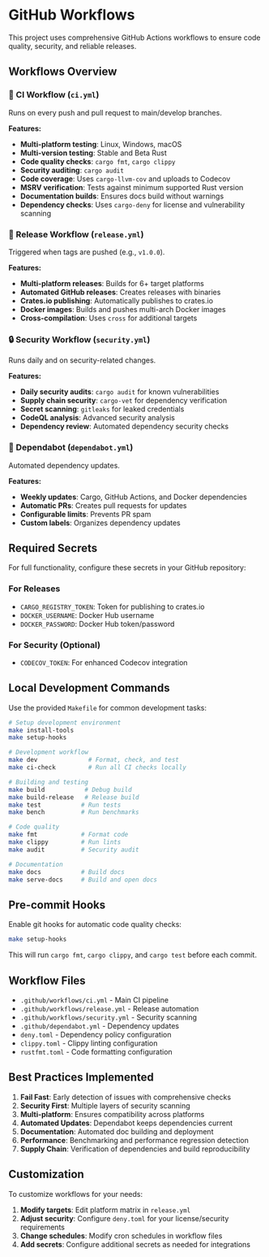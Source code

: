 # GitHub Workflows

This project uses comprehensive GitHub Actions workflows to ensure code quality, security, and reliable releases.

## Workflows Overview

### 🔧 CI Workflow (`ci.yml`)
Runs on every push and pull request to main/develop branches.

**Features:**
- **Multi-platform testing**: Linux, Windows, macOS
- **Multi-version testing**: Stable and Beta Rust
- **Code quality checks**: `cargo fmt`, `cargo clippy`
- **Security auditing**: `cargo audit`
- **Code coverage**: Uses `cargo-llvm-cov` and uploads to Codecov
- **MSRV verification**: Tests against minimum supported Rust version
- **Documentation builds**: Ensures docs build without warnings
- **Dependency checks**: Uses `cargo-deny` for license and vulnerability scanning

### 🚀 Release Workflow (`release.yml`)
Triggered when tags are pushed (e.g., `v1.0.0`).

**Features:**
- **Multi-platform releases**: Builds for 6+ target platforms
- **Automated GitHub releases**: Creates releases with binaries
- **Crates.io publishing**: Automatically publishes to crates.io
- **Docker images**: Builds and pushes multi-arch Docker images
- **Cross-compilation**: Uses `cross` for additional targets

### 🔒 Security Workflow (`security.yml`)
Runs daily and on security-related changes.

**Features:**
- **Daily security audits**: `cargo audit` for known vulnerabilities
- **Supply chain security**: `cargo-vet` for dependency verification
- **Secret scanning**: `gitleaks` for leaked credentials
- **CodeQL analysis**: Advanced security analysis
- **Dependency review**: Automated dependency security checks

### 🤖 Dependabot (`dependabot.yml`)
Automated dependency updates.

**Features:**
- **Weekly updates**: Cargo, GitHub Actions, and Docker dependencies
- **Automatic PRs**: Creates pull requests for updates
- **Configurable limits**: Prevents PR spam
- **Custom labels**: Organizes dependency updates

## Required Secrets

For full functionality, configure these secrets in your GitHub repository:

### For Releases
- `CARGO_REGISTRY_TOKEN`: Token for publishing to crates.io
- `DOCKER_USERNAME`: Docker Hub username
- `DOCKER_PASSWORD`: Docker Hub token/password

### For Security (Optional)
- `CODECOV_TOKEN`: For enhanced Codecov integration

## Local Development Commands

Use the provided `Makefile` for common development tasks:

```bash
# Setup development environment
make install-tools
make setup-hooks

# Development workflow
make dev              # Format, check, and test
make ci-check         # Run all CI checks locally

# Building and testing
make build           # Debug build
make build-release   # Release build
make test           # Run tests
make bench          # Run benchmarks

# Code quality
make fmt            # Format code
make clippy         # Run lints
make audit          # Security audit

# Documentation
make docs           # Build docs
make serve-docs     # Build and open docs
```

## Pre-commit Hooks

Enable git hooks for automatic code quality checks:

```bash
make setup-hooks
```

This will run `cargo fmt`, `cargo clippy`, and `cargo test` before each commit.

## Workflow Files

- `.github/workflows/ci.yml` - Main CI pipeline
- `.github/workflows/release.yml` - Release automation
- `.github/workflows/security.yml` - Security scanning
- `.github/dependabot.yml` - Dependency updates
- `deny.toml` - Dependency policy configuration
- `clippy.toml` - Clippy linting configuration
- `rustfmt.toml` - Code formatting configuration

## Best Practices Implemented

1. **Fail Fast**: Early detection of issues with comprehensive checks
2. **Security First**: Multiple layers of security scanning
3. **Multi-platform**: Ensures compatibility across platforms
4. **Automated Updates**: Dependabot keeps dependencies current
5. **Documentation**: Automated doc building and deployment
6. **Performance**: Benchmarking and performance regression detection
7. **Supply Chain**: Verification of dependencies and build reproducibility

## Customization

To customize workflows for your needs:

1. **Modify targets**: Edit platform matrix in `release.yml`
2. **Adjust security**: Configure `deny.toml` for your license/security requirements
3. **Change schedules**: Modify cron schedules in workflow files
4. **Add secrets**: Configure additional secrets as needed for integrations
